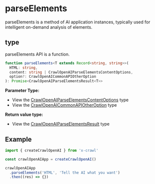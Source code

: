 # parseElements

parseElements is a method of AI application instances, typically used for intelligent on-demand analysis of elements.

## type

parseElements API is a function.

```ts
function parseElements<T extends Record<string, string>>(
  HTML: string,
  content: string | CrawlOpenAIParseElementsContentOptions,
  option?: CrawlOpenAICommonAPIOtherOption
): Promise<CrawlOpenAIParseElementsResult<T>>
```

**Parameter Type:**

- View the [CrawlOpenAIParseElementsContentOptions](/type/parse-elements#crawlopenaiparseelementscontentoptions) type
- View the [CrawlOpenAICommonAPIOtherOption](/type/crawl-openai-other-config#crawlopenaicommonapiotheroption) type

**Return value type:**

- View the [CrawlOpenAIParseElementsResult](/type/parse-elements#crawlopenaiparseelementsresult) type

## Example

```js
import { createCrawlOpenAI } from 'x-crawl'

const crawlOpenAIApp = createCrawlOpenAI()

crawlOpenAIApp
  .parseElements('HTML', 'Tell the AI what you want')
  .then((res) => {})
```
